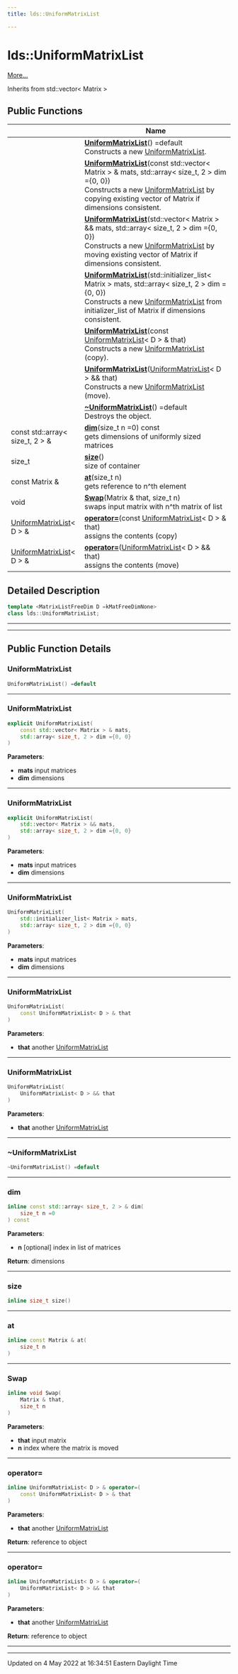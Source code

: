 ```yaml
---
title: lds::UniformMatrixList

---
```


# lds::UniformMatrixList



 [More...](#detailed-description)

Inherits from std::vector< Matrix >

## Public Functions

|                | Name           |
| -------------- | -------------- |
| | **[UniformMatrixList](/lds-ctrl-est/docs/api/classes/classlds_1_1uniformmatrixlist/#function-uniformmatrixlist)**() =default<br>Constructs a new [UniformMatrixList](/lds-ctrl-est/docs/api/classes/classlds_1_1uniformmatrixlist/).  |
| | **[UniformMatrixList](/lds-ctrl-est/docs/api/classes/classlds_1_1uniformmatrixlist/#function-uniformmatrixlist)**(const std::vector< Matrix > & mats, std::array< size_t, 2 > dim ={0, 0})<br>Constructs a new [UniformMatrixList](/lds-ctrl-est/docs/api/classes/classlds_1_1uniformmatrixlist/) by copying existing vector of Matrix if dimensions consistent.  |
| | **[UniformMatrixList](/lds-ctrl-est/docs/api/classes/classlds_1_1uniformmatrixlist/#function-uniformmatrixlist)**(std::vector< Matrix > && mats, std::array< size_t, 2 > dim ={0, 0})<br>Constructs a new [UniformMatrixList](/lds-ctrl-est/docs/api/classes/classlds_1_1uniformmatrixlist/) by moving existing vector of Matrix if dimensions consistent.  |
| | **[UniformMatrixList](/lds-ctrl-est/docs/api/classes/classlds_1_1uniformmatrixlist/#function-uniformmatrixlist)**(std::initializer_list< Matrix > mats, std::array< size_t, 2 > dim ={0, 0})<br>Constructs a new [UniformMatrixList](/lds-ctrl-est/docs/api/classes/classlds_1_1uniformmatrixlist/) from initializer_list of Matrix if dimensions consistent.  |
| | **[UniformMatrixList](/lds-ctrl-est/docs/api/classes/classlds_1_1uniformmatrixlist/#function-uniformmatrixlist)**(const [UniformMatrixList](/lds-ctrl-est/docs/api/classes/classlds_1_1uniformmatrixlist/)< D > & that)<br>Constructs a new [UniformMatrixList](/lds-ctrl-est/docs/api/classes/classlds_1_1uniformmatrixlist/) (copy).  |
| | **[UniformMatrixList](/lds-ctrl-est/docs/api/classes/classlds_1_1uniformmatrixlist/#function-uniformmatrixlist)**([UniformMatrixList](/lds-ctrl-est/docs/api/classes/classlds_1_1uniformmatrixlist/)< D > && that)<br>Constructs a new [UniformMatrixList](/lds-ctrl-est/docs/api/classes/classlds_1_1uniformmatrixlist/) (move).  |
| | **[~UniformMatrixList](/lds-ctrl-est/docs/api/classes/classlds_1_1uniformmatrixlist/#function-~uniformmatrixlist)**() =default<br>Destroys the object.  |
| const std::array< size_t, 2 > & | **[dim](/lds-ctrl-est/docs/api/classes/classlds_1_1uniformmatrixlist/#function-dim)**(size_t n =0) const<br>gets dimensions of uniformly sized matrices  |
| size_t | **[size](/lds-ctrl-est/docs/api/classes/classlds_1_1uniformmatrixlist/#function-size)**()<br>size of container  |
| const Matrix & | **[at](/lds-ctrl-est/docs/api/classes/classlds_1_1uniformmatrixlist/#function-at)**(size_t n)<br>gets reference to n^th element  |
| void | **[Swap](/lds-ctrl-est/docs/api/classes/classlds_1_1uniformmatrixlist/#function-swap)**(Matrix & that, size_t n)<br>swaps input matrix with n^th matrix of list  |
| [UniformMatrixList](/lds-ctrl-est/docs/api/classes/classlds_1_1uniformmatrixlist/)< D > & | **[operator=](/lds-ctrl-est/docs/api/classes/classlds_1_1uniformmatrixlist/#function-operator=)**(const [UniformMatrixList](/lds-ctrl-est/docs/api/classes/classlds_1_1uniformmatrixlist/)< D > & that)<br>assigns the contents (copy)  |
| [UniformMatrixList](/lds-ctrl-est/docs/api/classes/classlds_1_1uniformmatrixlist/)< D > & | **[operator=](/lds-ctrl-est/docs/api/classes/classlds_1_1uniformmatrixlist/#function-operator=)**([UniformMatrixList](/lds-ctrl-est/docs/api/classes/classlds_1_1uniformmatrixlist/)< D > && that)<br>assigns the contents (move)  |

## Detailed Description

```cpp
template <MatrixListFreeDim D =kMatFreeDimNone>
class lds::UniformMatrixList;
```


---
---
## Public Function Details

### **UniformMatrixList**

```cpp
UniformMatrixList() =default
```



---
### **UniformMatrixList**

```cpp
explicit UniformMatrixList(
    const std::vector< Matrix > & mats,
    std::array< size_t, 2 > dim ={0, 0}
)
```



**Parameters**:

  * **mats** input matrices 
  * **dim** dimensions 


---
### **UniformMatrixList**

```cpp
explicit UniformMatrixList(
    std::vector< Matrix > && mats,
    std::array< size_t, 2 > dim ={0, 0}
)
```



**Parameters**:

  * **mats** input matrices 
  * **dim** dimensions 


---
### **UniformMatrixList**

```cpp
UniformMatrixList(
    std::initializer_list< Matrix > mats,
    std::array< size_t, 2 > dim ={0, 0}
)
```



**Parameters**:

  * **mats** input matrices 
  * **dim** dimensions 


---
### **UniformMatrixList**

```cpp
UniformMatrixList(
    const UniformMatrixList< D > & that
)
```



**Parameters**:

  * **that** another [UniformMatrixList](/lds-ctrl-est/docs/api/classes/classlds_1_1uniformmatrixlist/)


---
### **UniformMatrixList**

```cpp
UniformMatrixList(
    UniformMatrixList< D > && that
)
```



**Parameters**:

  * **that** another [UniformMatrixList](/lds-ctrl-est/docs/api/classes/classlds_1_1uniformmatrixlist/)


---
### **~UniformMatrixList**

```cpp
~UniformMatrixList() =default
```



---
### **dim**

```cpp
inline const std::array< size_t, 2 > & dim(
    size_t n =0
) const
```



**Parameters**:

  * **n** [optional] index in list of matrices


**Return**: dimensions 

---
### **size**

```cpp
inline size_t size()
```



---
### **at**

```cpp
inline const Matrix & at(
    size_t n
)
```



---
### **Swap**

```cpp
inline void Swap(
    Matrix & that,
    size_t n
)
```



**Parameters**:

  * **that** input matrix 
  * **n** index where the matrix is moved 


---
### **operator=**

```cpp
inline UniformMatrixList< D > & operator=(
    const UniformMatrixList< D > & that
)
```



**Parameters**:

  * **that** another [UniformMatrixList](/lds-ctrl-est/docs/api/classes/classlds_1_1uniformmatrixlist/)


**Return**: reference to object 

---
### **operator=**

```cpp
inline UniformMatrixList< D > & operator=(
    UniformMatrixList< D > && that
)
```



**Parameters**:

  * **that** another [UniformMatrixList](/lds-ctrl-est/docs/api/classes/classlds_1_1uniformmatrixlist/)


**Return**: reference to object 

---


-------------------------------

Updated on  4 May 2022 at 16:34:51 Eastern Daylight Time
